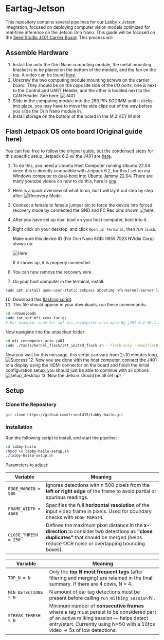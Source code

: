 # Eartag-Jetson
This repository contains several pipelines for our Labby x Jetson integration, focused on deploying computer vision models optimized for real-time inference on the Jetson Orin Nano. This guide will be focused on the [Seed Studio J401 Carrier Board](https://www.seeedstudio.com/reComputer-J401-Carrier-Board-for-Jetson-Orin-NX-Orin-Nano-p-5636.html?srsltid=AfmBOooAkb-AXaLjTLzwR_bd8hEQg_XqoU2tUUa1oWQuXeJkGLJrSoZP). This process will 

## Assemble Hardware
1. Install fan onto the Orin Nano computing module, the metal mounting bracket is to be placed on the bottom of the module, and the fan on the top. A video can be found [here](https://www.youtube.com/watch?v=PKADTqkG538).
2. Unscrew the two computing module mounting screws on the carrier board. They should be on the opposite side of the I/O ports, one is  next to the Control and UART Header, and the other is located next to the CAN Header. See here: ![J401](src/eartag_jetson/resources/j401.png)
3. Slide in the computing module into the 260 PIN SODIMM until it clicks into place, you may have to move the side clips out of the way before you slide the Orin Nano module in.
4. Install storage on the bottom of the board in the M.2 KEY M slot
 
## Flash Jetpack OS onto board (Original guide here)
You can feel free to follow the original guide, but the condensed steps for this specific setup, Jetpack 6.2 w/ the J401 are [here](https://wiki.seeedstudio.com/reComputer_J4012_Flash_Jetpack/).
1. To do this, you need a Ubuntu Host Computer running Ubuntu 22.04 since this is directly compatible with Jetpack 6.2, for this I set up my Windows computer to dual-boot into Ubuntu Jammy 22.04. There are many youtube videos on how to do this, here is [one](https://www.youtube.com/watch?v=mXyN1aJYefc&t=1s).
3. Here is a quick overview of what to do, but I will lay it out step by step after.
![Recovery Mode](src/eartag_jetson/resources/j401_set_recovery.gif).
5. Connect a female to female jumper pin to force the device into forced recovery mode by connected the GND and FC Rec pins shown ![here](src/eartag_jetson/resources/jumper.png).
6. After you have set up dual boot on your host computer, boot into it.
7. Right click on your desktop, and click `Open in Terminal`, then run `lsusb`.

   Make sure this device ID (For Orin Nano 8GB: 0955:7523 NVidia Corp) shows up:

   ![Here](src/eartag_jetson/resources/verify_recovery.png)

   If it shows up, it is properly connected.

8. You can now remove the recovery wire.
9. On your host computer in the terminal, install:
```bash
sudo apt install qemu-user-static sshpass abootimg nfs-kernel-server libxml2-utils binutils -y
```
10. Download this [flashing script](https://seeedstudio88-my.sharepoint.com/:u:/g/personal/youjiang_yu_seeedstudio88_onmicrosoft_com/EcyQPZeI9glGmENtN2a4A2oBizsgTMATEMEMZCPI06aWJg?e=ctPbmU).
11. This file should appear in your downloads, run these commmands:
```bash
cd ~/Downloads
sudo tar xpf mfi_xxxx.tar.gz
# For example: sudo tar xpf mfi_recomputer-orin-nano-8g-j401-6.2-36.4.3-2025-04-07.tar.gz
```
Now navigiate into the unpacked folder:
```bash
cd mfi_recomputer-orin-j401
sudo ./tools/kernel_flash/l4t_initrd_flash.sh --flash-only --massflash 1 --network usb0  --showlogs
```
Now you wait for this message, this script can vary from 2~10 minutes long.
![Success](src/eartag_jetson/resources/successful_flash.png)
12. Now you are done with the host computer, connect the J401 to a display using the HDMI connector on the board and finish the initial configuration setup, you should just be able to continue with all options ![setup_desktop](src/eartag_jetson/resources/setup_desktop.png)
13. Now the Jetson should be all set up!



## Setup

### Clone the Repository
```bash
git clone https://github.com/trieut415/labby-hailo.git
```

### Installation
Run the following script to install, and start the pipeline:
```bash
cd labby-hailo
chmod +x labby-hailo-setup.sh
./labby-hailo-setup.sh
```
Parameters to adjust:

| Variable             | Meaning                                                                                                                                                                                      |
| -------------------- | -------------------------------------------------------------------------------------------------------------------------------------------------------------------------------------------- |
| `EDGE_MARGIN = 500`  | Ignores detections within 500 pixels from the **left or right edge** of the frame to avoid partial or spurious readings.                                                                     |
| `FRAME_WIDTH = 4608` | Specifies the full **horizontal resolution** of the input video frame in pixels. Used for boundary checks with `EDGE_MARGIN`.                                                                |
| `CLOSE_THRESH = 250` | Defines the maximum pixel distance in the **x-direction** to consider two detections as **"close duplicates"** that should be merged (helps reduce OCR noise or overlapping bounding boxes). |


| Variable             | Meaning                                                                                                                                          |
| -------------------- | ------------------------------------------------------------------------------------------------------------------------------------------------ |
| `TOP_N = N`          | Only the **top N most frequent tags** (after filtering and merging) are retained in the final summary. If there are 4 cows, N = 4.                                          |
| `MIN_DETECTIONS = N` | N amount of ear tag detections must be present before calling `run_milking_session` N .                           |
| `STREAK_THRESH = N` | Minimum number of **consecutive frames** where a tag must persist to be considered part of an active milking session — helps detect entry/start. Currently using N=50 with a 10fps video -> 5s of low detections.|
